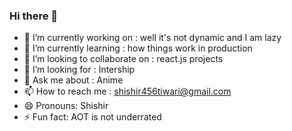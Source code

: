 ### Hi there 👋
- 🔭 I’m currently working on : well it's not dynamic and I am lazy
- 🌱 I’m currently learning : how things work in production
- 👯 I’m looking to collaborate on : react.js projects
- 🤔 I’m looking for : Intership 
- 💬 Ask me about : Anime
- 📫 How to reach me : shishir456tiwari@gmail.com  
- 😄 Pronouns: Shishir
- ⚡ Fun fact: AOT is not underrated

